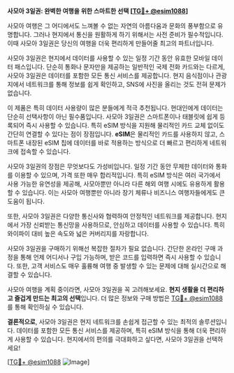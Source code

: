 **사모아 3일권: 완벽한 여행을 위한 스마트한 선택 [[TG💪+ @esim1088](https://t.me/s/esim1088)]**

사모아 여행은 그 어디에서도 느껴볼 수 없는 자연의 아름다움과 문화의 풍부함으로 유명합니다. 그러나 현지에서 통신을 원활하게 하기 위해서는 사전 준비가 필수적입니다. 이때 사모아 3일권은 당신의 여행을 더욱 편리하게 만들어줄 최고의 파트너입니다.

사모아 3일권은 현지에서 데이터를 사용할 수 있는 일정 기간 동안 유효한 모바일 데이터 패스입니다. 단순히 통화나 문자만을 제공하는 일반적인 국제 전화 카드와는 다르게, 사모아 3일권은 데이터를 포함한 모든 통신 서비스를 제공합니다. 현지 음식점이나 관광지에서 네트워크를 통해 정보를 쉽게 확인하고, SNS에 사진을 올리는 것도 전혀 문제가 없습니다.

이 제품은 특히 데이터 사용량이 많은 분들에게 적극 추천됩니다. 현대인에게 데이터는 단순히 선택사항이 아닌 필수품입니다. 사모아 3일권은 스마트폰이나 태블릿에 쉽게 등록되어 즉시 사용할 수 있습니다. 특히 eSIM 방식을 지원해 물리적인 카드 교체 없이도 간단히 연결할 수 있다는 점이 장점입니다. **eSIM**은 물리적인 카드를 사용하지 않고, 스마트폰 내장된 eSIM 칩에 데이터를 바로 적용하는 방식으로 더 빠르고 편리하게 네트워크에 접속할 수 있습니다.

사모아 3일권의 장점은 무엇보다도 가성비입니다. 일정 기간 동안 무제한 데이터와 통화를 이용할 수 있으며, 가격 또한 매우 합리적입니다. 특히 eSIM 방식은 여러 국가에서 사용 가능한 유연성을 제공해, 사모아뿐만 아니라 다른 해외 여행 시에도 유용하게 활용할 수 있습니다. 이는 사모아 여행뿐만 아니라 장기 체류나 비즈니스 여행자들에게도 큰 도움이 됩니다.

또한, 사모아 3일권은 다양한 통신사와 협력하여 안정적인 네트워크를 제공합니다. 현지에서 가장 신뢰받는 통신망을 사용하므로, 안심하고 데이터를 사용할 수 있습니다. 특히 와이파이 대비 높은 속도와 넓은 커버리지를 자랑합니다.

사모아 3일권을 구매하기 위해선 복잡한 절차가 필요 없습니다. 간단한 온라인 구매 과정을 통해 언제 어디서나 구입 가능하며, 받은 코드를 입력하면 즉시 사용할 수 있습니다. 또한, 고객 서비스도 매우 훌륭해 여행 중 발생할 수 있는 문제에 대해 실시간으로 해결할 수 있습니다.

사모아 여행을 계획 중이라면, 사모아 3일권을 꼭 고려해보세요. **현지 생활을 더 편리하고 즐겁게 만드는 최고의 선택**입니다. 더 많은 정보와 구매 방법은 [TG💪+ @esim1088](https://t.me/s/esim1088)를 통해 확인하실 수 있습니다.

**결론적으로**, 사모아 3일권은 현지 네트워크를 손쉽게 접근할 수 있는 최적의 솔루션입니다. 데이터를 포함한 모든 통신 서비스를 제공하며, 특히 eSIM 방식을 통해 더욱 편리하게 사용할 수 있습니다. 현지에서의 편의를 극대화하고 싶다면, 사모아 3일권을 선택하세요!

[[TG💪+ @esim1088](https://t.me/s/esim1088) ![Image](https://i.postimg.cc/Y0z9fWf4/image.png)]